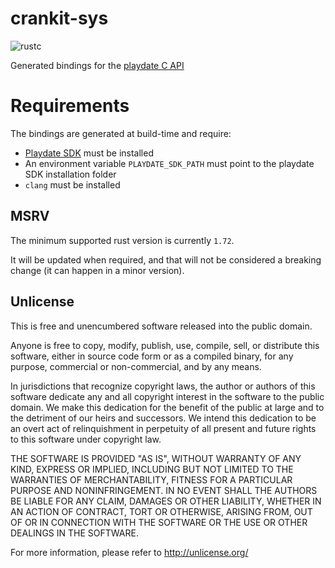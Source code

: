 # crankit-sys

![rustc](https://img.shields.io/badge/rustc-1.72+-blue?logo=rust)

Generated bindings for the [playdate C API](https://sdk.play.date/inside-playdate-with-c)

# Requirements

The bindings are generated at build-time and require:

* [Playdate SDK](https://play.date/dev/#cardSDK) must be installed
* An environment variable `PLAYDATE_SDK_PATH` must point to the playdate SDK installation folder
* `clang` must be installed

## MSRV

The minimum supported rust version is currently `1.72`.

It will be updated when required, and that will not be considered a breaking change (it can happen in a minor version).

## Unlicense

This is free and unencumbered software released into the public domain.

Anyone is free to copy, modify, publish, use, compile, sell, or
distribute this software, either in source code form or as a compiled
binary, for any purpose, commercial or non-commercial, and by any
means.

In jurisdictions that recognize copyright laws, the author or authors
of this software dedicate any and all copyright interest in the
software to the public domain. We make this dedication for the benefit
of the public at large and to the detriment of our heirs and
successors. We intend this dedication to be an overt act of
relinquishment in perpetuity of all present and future rights to this
software under copyright law.

THE SOFTWARE IS PROVIDED "AS IS", WITHOUT WARRANTY OF ANY KIND,
EXPRESS OR IMPLIED, INCLUDING BUT NOT LIMITED TO THE WARRANTIES OF
MERCHANTABILITY, FITNESS FOR A PARTICULAR PURPOSE AND NONINFRINGEMENT.
IN NO EVENT SHALL THE AUTHORS BE LIABLE FOR ANY CLAIM, DAMAGES OR
OTHER LIABILITY, WHETHER IN AN ACTION OF CONTRACT, TORT OR OTHERWISE,
ARISING FROM, OUT OF OR IN CONNECTION WITH THE SOFTWARE OR THE USE OR
OTHER DEALINGS IN THE SOFTWARE.

For more information, please refer to <http://unlicense.org/>
